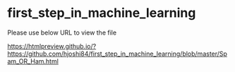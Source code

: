 # first_step_in_machine_learning
Please use below URL to view the file



https://htmlpreview.github.io/?https://github.com/hjoshi84/first_step_in_machine_learning/blob/master/Spam_OR_Ham.html
